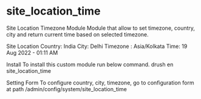 # site_location_time
Site Location Timezone Module
  Module that allow to set timezone, country, city and return current
  time based on selected timezone.

Site Location
  Country: India
  City: Delhi
  Timezone : Asia/Kolkata
  Time: 19 Aug 2022 - 01:11 AM

Install
  To install this custom module run below command.
    drush en site_location_time

Setting Form
  To configure country, city, timezone, go to configuration form at path
    /admin/config/system/site_location_time